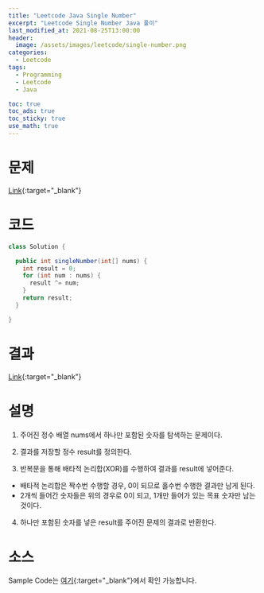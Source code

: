 ```yaml
---
title: "Leetcode Java Single Number"
excerpt: "Leetcode Single Number Java 풀이"
last_modified_at: 2021-08-25T13:00:00
header:
  image: /assets/images/leetcode/single-number.png
categories:
  - Leetcode
tags:
  - Programming
  - Leetcode
  - Java

toc: true
toc_ads: true
toc_sticky: true
use_math: true
---
```

# 문제
[Link](https://leetcode.com/problems/single-number/){:target="_blank"}

# 코드
```java
class Solution {

  public int singleNumber(int[] nums) {
    int result = 0;
    for (int num : nums) {
      result ^= num;
    }
    return result;
  }

}
```

# 결과
[Link](https://leetcode.com/submissions/detail/543789135/){:target="_blank"}

# 설명
1. 주어진 정수 배열 nums에서 하나만 포함된 숫자를 탐색하는 문제이다.

2. 결과를 저장할 정수 result를 정의한다.

3. 반복문을 통해 배타적 논리합(XOR)를 수행하여 결과를 result에 넣어준다.
- 배타적 논리합은 짝수번 수행할 경우, 0이 되므로 홀수번 수행한 결과만 남게 된다.
- 2개씩 들어간 숫자들은 위의 경우로 0이 되고, 1개만 들어가 있는 목표 숫자만 남는 것이다.

4. 하나만 포함된 숫자를 넣은 result를 주어진 문제의 결과로 반환한다.

# 소스
Sample Code는 [여기](https://github.com/GracefulSoul/leetcode/blob/master/src/main/java/gracefulsoul/problems/SingleNumber.java){:target="_blank"}에서 확인 가능합니다.